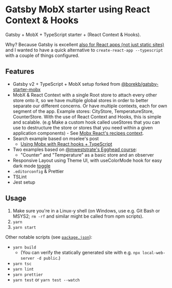 # Gatsby MobX starter using React Context & Hooks

Gatsby + MobX + TypeScript starter + (React Context & Hooks).

Why? Because Gatsby is excellent [also for React apps (not just static sites)](https://www.gatsbyjs.org/blog/2018-10-15-beyond-static-intro/) and I wanted to have a quick alternative to `create-react-app --typescript` with a couple of things configured.

## Features

- Gatsby v2 + TypeScript + MobX setup forked from [@borekb/gatsby-starter-mobx](https://github.com/borekb/gatsby-starter-mobx)
- MobX & React Context with a single Root store to attach every other store onto it, so we have multiple global stores in order to better separate our different concerns. Or have multiple contexts, each for own segment of the app. Example stores: CityStore, TemperatureStore, CounterStore. With the use of React Context and Hooks, this is simple and scalable. (e.g Make a custom hook called useStores that you can use to destructure the store or stores that you need within a given application components) - See [Mobx React's recipes context](https://mobx-react.js.org/recipes-context).
- Search example based on mselee's post      
    - [Using Mobx with React hooks + TypeScript](https://blog.mselee.com/posts/2019/06/08/using-mobx-with-react-hooks-typescript/)
- Two examples based on [@mweststrate's Egghead course](https://egghead.io/courses/manage-complex-state-in-react-apps-with-mobx):
    - "Counter" and "Temperature" as a basic store and an observer
- Responsive Layout using Theme UI, with useColorMode hook for easy dark mode [toggle](https://mitchgavan.com/styleguide-driven-development/)   
- `.editorconfig` & Prettier
- TSLint
- Jest setup

## Usage

1. Make sure you're in a Linux-y shell (on Windows, use e.g. Git Bash or MSYS2; `rm -rf` and similar might be called from npm scripts).
2. `yarn`
3. `yarn start`

Other notable scripts (see [`package.json`](package.json)):

- `yarn build`
    - (You can verify the statically generated site with e.g. `npx local-web-server -d public`.)
- `yarn tsc`
- `yarn lint`
- `yarn prettier`
- `yarn test` or `yarn test --watch`

